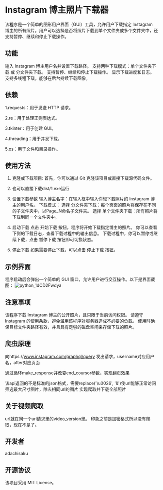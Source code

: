 # Instagram 博主照片下载器
该程序是一个简单的图形用户界面（GUI）工具，允许用户下载指定 Instagram 博主的所有照片。用户可以选择是否将照片下载到单个文件夹或多个文件夹中，还支持暂停、继续和停止下载操作。

## 功能
输入 Instagram 博主用户名并设置下载路径。
支持两种下载模式：单个文件夹下载 或 分文件夹下载。
支持暂停、继续和停止下载操作。
显示下载进度和日志。
支持多线程下载，能够在后台持续下载图像。
## 依赖
1.requests：用于发送 HTTP 请求。

2.re：用于处理正则表达式。

3.tkinter：用于创建 GUI。 

4.threading：用于并发下载。

5.os：用于文件和目录操作。

## 使用方法
1. 克隆或下载项目:
首先，你可以通过 Git 克隆该项目或直接下载源代码文件。

2. 也可以直接下载dist/1.exe运行

3. 设置下载参数
 输入博主名字：在输入框中输入你想下载照片的 Instagram 博主的用户名。
 下载模式：
   选择 分文件夹下载：每个页面的照片将保存在不同的子文件夹中，以Page_N命名子文件夹。
   选择 单个文件夹下载：所有照片将下载到同一个文件夹中。
4. 启动下载
点击 开始下载 按钮，程序将开始下载指定博主的照片。
你可以查看下侧的下载日志，查看下载过程中的输出信息。
下载过程中，你可以暂停或继续下载，点击 暂停下载 按钮即可切换状态。
5. 停止下载
如果需要停止下载，可以点击 停止下载 按钮。

## 示例界面
程序启动后会弹出一个简单的 GUI 窗口，允许用户进行交互操作。以下是界面截图：
![python_1dCD2Fwdya](https://github.com/user-attachments/assets/19a56e2f-3e17-4107-8bd1-efeb2c3f7928)

## 注意事项
该程序下载 Instagram 博主的公开照片，且只限于当前访问权限。
请遵守 Instagram 的使用条款，避免滥用该程序对服务器造成不必要的负载。
使用时确保目标文件夹路径有效，并且具有足够的磁盘空间来存储下载的照片。

## 爬虫原理
向https://www.instagram.com/graphql/query 发出请求，username对应用户名，after对应页面

通过循环make_response并改变end_coursor参数，实现翻页效果

该api返回的不是标准的json格式，需要replace('\\u0026', '&')使url能够正常访问
筛选最大尺寸图片，除去相同url的图片
实现爬取并下载全部照片
## 关于视频爬取
url就在同一个url请求里的video_version里。
印象之前是加密格式所以没有爬取，现在不是了。
## 开发者
adachisaku
## 开源协议
该项目采用 MIT License。
